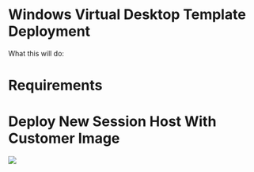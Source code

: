 # Windows Virtual Desktop Template Deployment

What this will do:





# Requirements





# Deploy New Session Host With Customer Image

<a href="https://raw.githubusercontent.com/Romero05/Azure-WVD/main/WVD-Templates/WVD-NewSessionHost/WVD-NewHostCumImg.json" target="_blank">
  <img src="https://aka.ms/deploytoazurebutton"/>
</a>
